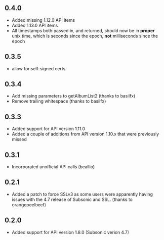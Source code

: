 ## 0.4.0

* Added missing 1.12.0 API items
* Added 1.13.0 API items
* All timestamps both passed in, and returned, should now be in **proper** unix time, which is seconds since the epoch, **not** milliseconds since the epoch

## 0.3.5

* allow for self-signed certs

## 0.3.4

* Add missing parameters to getAlbumList2 (thanks to basilfx)
* Remove trailing whitespace (thanks to basilfx)

## 0.3.3

* Added support for API version 1.11.0
* Added a couple of additions from API version 1.10.x that were previously 
  missed

## 0.3.1

*  Incorporated unofficial API calls (beallio)

## 0.2.1

*  Added a patch to force SSLv3 as some users were apparently having issues
   with the 4.7 release of Subsonic and SSL.  (thanks to orangepeelbeef)

## 0.2.0

*  Added support for API version 1.8.0 (Subsonic verion 4.7)
